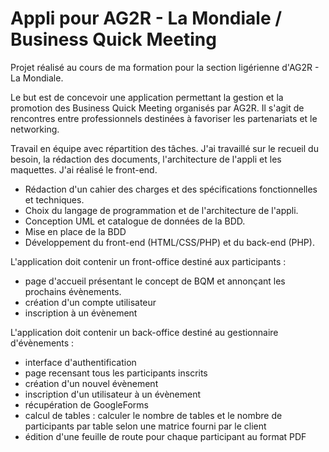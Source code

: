 # Appli pour AG2R - La Mondiale / Business Quick Meeting

Projet réalisé au cours de ma formation pour la section ligérienne d'AG2R - La Mondiale.

Le but est de concevoir une application permettant la gestion et la promotion des Business Quick Meeting organisés par AG2R. Il s'agit de rencontres entre professionnels destinées à favoriser les partenariats et le networking.

Travail en équipe avec répartition des tâches. 
J'ai travaillé sur le recueil du besoin, la rédaction des documents, l'architecture de l'appli et les maquettes. 
J'ai réalisé le front-end.

- Rédaction d'un cahier des charges et des spécifications fonctionnelles et techniques.
- Choix du langage de programmation et de l'architecture de l'appli.
- Conception UML et catalogue de données de la BDD.
- Mise en place de la BDD
- Développement du front-end (HTML/CSS/PHP) et du back-end (PHP).

L'application doit contenir un front-office destiné aux participants :
- page d'accueil présentant le concept de BQM et annonçant les prochains évènements.
- création d'un compte utilisateur
- inscription à un évènement

L'application doit contenir un back-office destiné au gestionnaire d'évènements :
- interface d'authentification
- page recensant tous les participants inscrits
- création d'un nouvel évènement
- inscription d'un utilisateur à un évènement
- récupération de GoogleForms
- calcul de tables : calculer le nombre de tables et le nombre de participants par table selon une matrice fourni par le client
- édition d'une feuille de route pour chaque participant au format PDF
